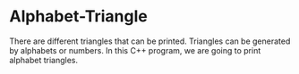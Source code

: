 # Alphabet-Triangle
There are different triangles that can be printed. Triangles can be generated by alphabets or numbers. In this C++ program, we are going to print alphabet triangles.
